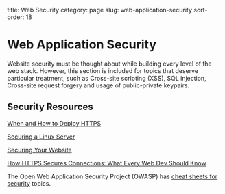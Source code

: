 title: Web Security
category: page
slug: web-application-security
sort-order: 18


# Web Application Security
Website security must be thought about while building every level of the web 
stack. However, this section is included for topics that deserve particular
treatment, such as Cross-site scripting (XSS), SQL injection, Cross-site 
request forgery and usage of public-private keypairs.


## Security Resources
[When and How to Deploy HTTPS](http://erik.io/blog/2013/06/08/a-basic-guide-to-when-and-how-to-deploy-https/)

[Securing a Linux Server](http://spenserj.com/blog/2013/07/15/securing-a-linux-server/)

[Securing Your Website](http://arstechnica.com/security/2013/02/securing-your-website-a-tough-job-but-someones-got-to-do-it/)

[How HTTPS Secures Connections: What Every Web Dev Should Know](http://blog.hartleybrody.com/https-certificates/)

The Open Web Application Security Project (OWASP) has 
[cheat sheets for security](https://www.owasp.org/index.php/Cheat_Sheets) 
topics.


